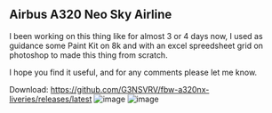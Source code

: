 ## Airbus A320 Neo Sky Airline
I been working on this thing like for almost 3 or 4 days now, I used as guidance some Paint Kit on 8k and with an excel spreedsheet grid on photoshop to made this thing from scratch.

I hope you find it useful, and for any comments please let me know.

Download: https://github.com/G3NSVRV/fbw-a320nx-liveries/releases/latest
![image](https://user-images.githubusercontent.com/11720535/142284903-283fe6fb-5cde-41e3-9457-e7b8d7c9672d.png)
![image](https://user-images.githubusercontent.com/11720535/142296745-4d79e70e-ee59-4c71-9980-2ed78c3eee2b.png)
